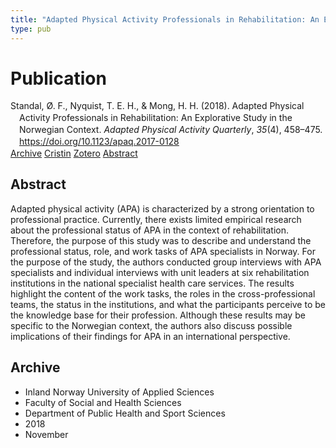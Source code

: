 ```yaml
---
title: "Adapted Physical Activity Professionals in Rehabilitation: An Explorative Study in the Norwegian Context"
type: pub
---
```

<h1>Publication</h1>
<article id="csl-bib-container-PX7QIYTR" class="csl-bib-container">
  <div class="csl-bib-body" style="line-height: 1.35; padding-left: 1em; text-indent:-1em;">
  <div class="csl-entry">Standal, &#xD8;. F., Nyquist, T. E. H., &amp; Mong, H. H. (2018). Adapted Physical Activity Professionals in Rehabilitation: An Explorative Study in the Norwegian Context. <i>Adapted Physical Activity Quarterly</i>, <i>35</i>(4), 458&#x2013;475. <a href="https://doi.org/10.1123/apaq.2017-0128">https://doi.org/10.1123/apaq.2017-0128</a></div>
</div>
  <div class="csl-bib-buttons">
    <a href="#taxonomy-article-PX7QIYTR" class="csl-bib-button">Archive</a>
    <a href="https://app.cristin.no/results/show.jsf?id=1634780" alt="Cristin URL" class="csl-bib-button">Cristin</a>
    <a href="http://zotero.org/groups/5022929/items/PX7QIYTR" alt="Zotero URL" class="csl-bib-button">Zotero</a>
    <a href="#abstract-article-PX7QIYTR" class="csl-bib-button">Abstract</a>
  </div>
  <div id="csl-bib-meta-container-PX7QIYTR"></div>
</article>
<div id="csl-bib-meta-PX7QIYTR" class="csl-bib-meta">
  <article id="abstract-article-PX7QIYTR" class="abstract-article">
    <h1>Abstract</h1>
    Adapted physical activity (APA) is characterized by a strong orientation to professional practice. Currently, there exists limited empirical research about the professional status of APA in the context of rehabilitation. Therefore, the purpose of this study was to describe and understand the professional status, role, and work tasks of APA specialists in Norway. For the purpose of the study, the authors conducted group interviews with APA specialists and individual interviews with unit leaders at six rehabilitation institutions in the national specialist health care services. The results highlight the content of the work tasks, the roles in the cross-professional teams, the status in the institutions, and what the participants perceive to be the knowledge base for their profession. Although these results may be specific to the Norwegian context, the authors also discuss possible implications of their findings for APA in an international perspective.
  </article>
  <article id="taxonomy-article-PX7QIYTR" class="taxonomy-article">
    <h1>Archive</h1>
    <ul>
      <li>Inland Norway University of Applied Sciences</li>
      <li>Faculty of Social and Health Sciences</li>
      <li>Department of Public Health and Sport Sciences</li>
      <li>2018</li>
      <li>November</li>
    </ul>
  </article>
</div>
